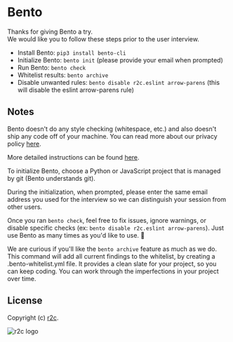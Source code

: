 # Bento
Thanks for giving Bento a try.  
We would like you to follow these steps prior to the user interview.
 - Install Bento: ```pip3 install bento-cli``` 
 - Initialize Bento: ```bento init``` (please provide your email when prompted)
 - Run Bento: ```bento check```
 - Whitelist results: ```bento archive```
 - Disable unwanted rules: ```bento disable r2c.eslint arrow-parens``` (this will disable the eslint arrow-parens rule)

## Notes
Bento doesn't do any style checking (whitespace, etc.) and also doesn't ship any code off of your machine. You can read more about our privacy policy [here](https://github.com/returntocorp/bento/PRICACY.md).


More detailed instructions can be found [here](https://github.com/returntocorp/bento).  

To initialize Bento, choose a Python or JavaScript project that is managed by git (Bento understands git).  

During the initialization, when prompted, please enter the same email address you used for the interview so we can distinguish your session from other users.   

Once you ran ```bento check```, feel free to fix issues, ignore warnings, or disable specific checks (ex: ```bento disable r2c.eslint arrow-parens```). Just use Bento as many times as you'd like to use. 🤞

We are curious if you'll like the ```bento archive``` feature as much as we do. This command will add all current findings to the whitelist, by creating a .bento-whitelist.yml file. It provides a clean slate for your project, so you can keep coding. You can work through the imperfections in your project over time. 

## License
Copyright (c) [r2c](https://r2c.dev ).

![r2c logo](https://r2c.dev/r2c-logo-silhouette.png?gh)
